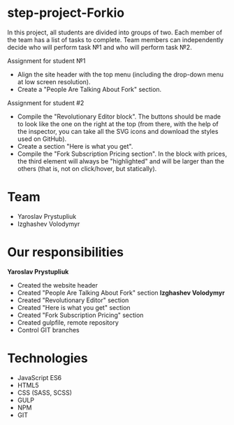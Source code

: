 # step-project-Forkio
In this project, all students are divided into groups of two. Each member of the team has a list of tasks to complete. Team members can independently decide who will perform task №1 and who will perform task №2.


Assignment for student №1
- Align the site header with the top menu (including the drop-down menu at low screen resolution).
- Create a "People Are Talking About Fork" section.

Assignment for student #2
- Compile the "Revolutionary Editor block". The buttons should be made to look like the one on the right at the top (from there, with the help of the inspector, you can take all the SVG icons and download the styles used on GitHub).
- Create a section "Here is what you get".
- Compile the "Fork Subscription Pricing section". In the block with prices, the third element will always be "highlighted" and will be larger than the others (that is, not on click/hover, but statically).

# Team
- Yaroslav Prystupliuk
- Izghashev Volodymyr

# Our responsibilities
**Yaroslav Prystupliuk**
- Created the website header
- Created "People Are Talking About Fork" section
**Izghashev Volodymyr**
- Created "Revolutionary Editor" section
- Created "Here is what you get" section
- Created "Fork Subscription Pricing" section
- Created gulpfile, remote repository
- Control GIT branches
  
# Technologies
- JavaScript ES6
- HTML5
- CSS (SASS, SCSS)
- GULP
- NPM
- GIT

